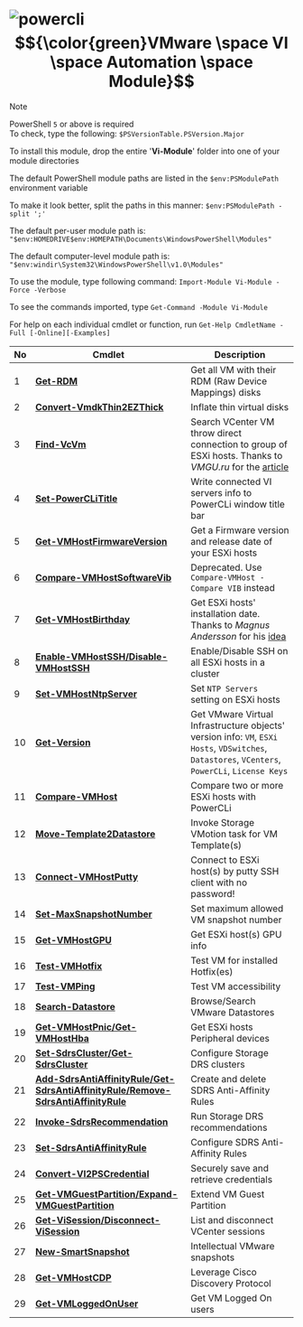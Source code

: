 # ![powercli](https://user-images.githubusercontent.com/6964549/49510073-dc030f80-f88f-11e8-9f9a-e1f0415c7ad2.png)$${\color{green}VMware \space VI \space Automation \space Module}$$

> [!NOTE]
> PowerShell `5` or above is required\
> To check, type the following: `$PSVersionTable.PSVersion.Major`

To install this module, drop the entire '<b>Vi-Module</b>' folder into one of your module directories

The default PowerShell module paths are listed in the `$env:PSModulePath` environment variable

To make it look better, split the paths in this manner: `$env:PSModulePath -split ';'`

The default per-user module path is: `"$env:HOMEDRIVE$env:HOMEPATH\Documents\WindowsPowerShell\Modules"`

The default computer-level module path is: `"$env:windir\System32\WindowsPowerShell\v1.0\Modules"`

To use the module, type following command: `Import-Module Vi-Module -Force -Verbose`

To see the commands imported, type `Get-Command -Module Vi-Module`

For help on each individual cmdlet or function, run `Get-Help CmdletName -Full [-Online][-Examples]`

|No|Cmdlet|Description|
|----|----|----|
|1|[<b>Get-RDM</b>](https://ps1code.com/2015/10/16/get-rdm-disks-powercli)|Get all VM with their RDM (Raw Device Mappings) disks|
|2|[<b>Convert-VmdkThin2EZThick</b>](https://ps1code.com/2015/11/05/convert-vmdk-thin2thick-powercli)|Inflate thin virtual disks|
|3|[<b>Find-VcVm</b>](https://cloud.githubusercontent.com/assets/6964549/17361776/d5dff80e-597a-11e6-85a2-a782db875f78.png)|Search VCenter VM throw direct connection to group of ESXi hosts. Thanks to <i>VMGU.ru</i> for the [article](http://www.vmgu.ru/news/vmware-vcenter-how-to-find-powered-off)|
|4|[<b>Set-PowerCLiTitle</b>](https://ps1code.com/2015/11/17/set-powercli-title)|Write connected VI servers info to PowerCLi window title bar|
|5|[<b>Get-VMHostFirmwareVersion</b>](https://ps1code.com/2016/01/09/esxi-bios-firmware-version-powercli)|Get a Firmware version and release date of your ESXi hosts|
|6|[<b>Compare-VMHostSoftwareVib</b>](https://ps1code.com/2016/09/26/compare-esxi-powercli)|Deprecated. Use `Compare-VMHost -Compare VIB` instead|
|7|[<b>Get-VMHostBirthday</b>](https://cloud.githubusercontent.com/assets/6964549/12399803/c8439dfa-be24-11e5-8141-09199caa301e.png)|Get ESXi hosts' installation date. Thanks to <i>Magnus Andersson</i> for his [idea](http://vcdx56.com/2016/01/05/find-esxi-installation-date/)|
|8|[<b>Enable-VMHostSSH/Disable-VMHostSSH</b>](https://ps1code.com/2016/02/07/enable-disable-ssh-esxi-powercli)|Enable/Disable SSH on all ESXi hosts in a cluster|
|9|[<b>Set-VMHostNtpServer</b>](https://ps1code.com/2016/03/10/set-esxi-ntp-powercli)|Set `NTP Servers` setting on ESXi hosts|
|10|[<b>Get-Version</b>](https://ps1code.com/2016/05/25/get-version-powercli)|Get VMware Virtual Infrastructure objects' version info: `VM`, `ESXi Hosts`, `VDSwitches`, `Datastores`, `VCenters`, `PowerCLi`, `License Keys`|
|11|[<b>Compare-VMHost</b>](https://ps1code.com/2016/09/26/compare-esxi-powercli)|Compare two or more ESXi hosts with PowerCLi|
|12|[<b>Move-Template2Datastore</b>](https://ps1code.com/2016/12/19/migrate-vm-template-powercli)|Invoke Storage VMotion task for VM Template(s)|
|13|[<b>Connect-VMHostPutty</b>](https://ps1code.com/2016/12/27/esxi-powershell-and-putty)|Connect to ESXi host(s) by putty SSH client with no password!|
|14|[<b>Set-MaxSnapshotNumber</b>](https://ps1code.com/2017/01/24/max-snap-powercli)|Set maximum allowed VM snapshot number|
|15|[<b>Get-VMHostGPU</b>](https://ps1code.com/2017/04/23/esxi-vgpu-powercli)|Get ESXi host(s) GPU info|
|16|[<b>Test-VMHotfix</b>](https://ps1code.com/2017/05/23/test-vm-hotfix)|Test VM for installed Hotfix(es)|
|17|[<b>Test-VMPing</b>](https://ps1code.com/2017/05/23/test-vm-hotfix)|Test VM accessibility|
|18|[<b>Search-Datastore</b>](https://ps1code.com/2016/08/21/search-datastores-powercli)|Browse/Search VMware Datastores|
|19|[<b>Get-VMHostPnic/Get-VMHostHba</b>](https://ps1code.com/2017/06/18/esxi-peripheral-devices-powercli)|Get ESXi hosts Peripheral devices|
|20|[<b>Set-SdrsCluster/Get-SdrsCluster</b>](https://ps1code.com/2017/08/16/sdrs-powercli-part1)|Configure Storage DRS clusters|
|21|[<b>Add-SdrsAntiAffinityRule/Get-SdrsAntiAffinityRule/Remove-SdrsAntiAffinityRule</b>](https://ps1code.com/2017/09/06/sdrs-powercli-part2)|Create and delete SDRS Anti-Affinity Rules|
|22|[<b>Invoke-SdrsRecommendation</b>](https://ps1code.com/2017/09/06/sdrs-powercli-part2)|Run Storage DRS recommendations|
|23|[<b>Set-SdrsAntiAffinityRule</b>](https://ps1code.com/2017/09/10/sdrs-powercli-part3)|Configure SDRS Anti-Affinity Rules|
|24|[<b>Convert-VI2PSCredential</b>](https://ps1code.com/2017/09/18/vi2ps-cred-powercli)|Securely save and retrieve credentials|
|25|[<b>Get-VMGuestPartition/Expand-VMGuestPartition</b>](https://ps1code.com/2017/10/17/extend-vm-guest-part-powercli)|Extend VM Guest Partition|
|26|[<b>Get-ViSession/Disconnect-ViSession</b>](https://ps1code.com/2017/11/21/vcenter-sessions-powercli)|List and disconnect VCenter sessions|
|27|[<b>New-SmartSnapshot</b>](https://ps1code.com/2017/11/26/vmware-smart-snapshot-powercli)|Intellectual VMware snapshots|
|28|[<b>Get-VMHostCDP</b>](https://ps1code.com/2018/03/25/cdp-powercli)|Leverage Cisco Discovery Protocol|
|29|[<b>Get-VMLoggedOnUser</b>](https://ps1code.com/2018/11/22/vm-logged-on-powercli)|Get VM Logged On users|
